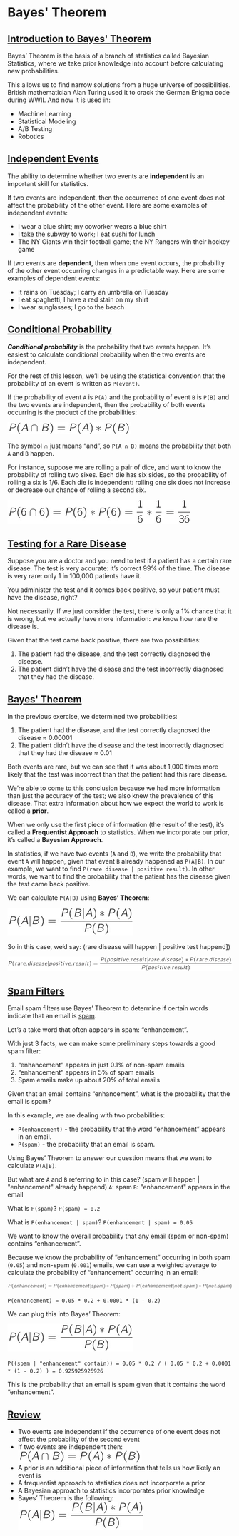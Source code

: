 # Bayes' Theorem

## [Introduction to Bayes' Theorem](https://www.codecademy.com/paths/machine-learning/tracks/advanced-supervised-learning-skill-path/modules/naive-bayes-classifier-skill-path/lessons/bayes-theorem/exercises/intro)

Bayes’ Theorem is the basis of a branch of statistics called Bayesian Statistics, where we take prior knowledge into account before calculating new probabilities.

This allows us to find narrow solutions from a huge universe of possibilities.
British mathematician Alan Turing used it to crack the German Enigma code during WWII.
And now it is used in:
* Machine Learning
* Statistical Modeling
* A/B Testing
* Robotics

## [Independent Events](https://www.codecademy.com/paths/machine-learning/tracks/advanced-supervised-learning-skill-path/modules/naive-bayes-classifier-skill-path/lessons/bayes-theorem/exercises/independence)

The ability to determine whether two events are **independent** is an important skill for statistics.

If two events are independent, then the occurrence of one event does not affect the probability of the other event.
Here are some examples of independent events:
* I wear a blue shirt; my coworker wears a blue shirt
* I take the subway to work; I eat sushi for lunch
* The NY Giants win their football game; the NY Rangers win their hockey game

If two events are **dependent**, then when one event occurs, the probability of the other event occurring changes in a predictable way.
Here are some examples of dependent events:
* It rains on Tuesday; I carry an umbrella on Tuesday
* I eat spaghetti; I have a red stain on my shirt
* I wear sunglasses; I go to the beach

## [Conditional Probability](https://www.codecademy.com/paths/machine-learning/tracks/advanced-supervised-learning-skill-path/modules/naive-bayes-classifier-skill-path/lessons/bayes-theorem/exercises/conditional-probability)

***Conditional probability*** is the probability that two events happen. 
It’s easiest to calculate conditional probability when the two events are independent.

For the rest of this lesson, we’ll be using the statistical convention that the probability of an event is written as `P(event)`.

If the probability of event `A` is `P(A)` and the probability of event `B` is `P(B)` and the two events are independent, then the probability of both events occurring is the product of the probabilities:

![probability of independent event A - B](images/independent_probability_A_B.jpg)

The symbol ∩ just means “and”, so `P(A ∩ B)` means the probability that both `A` and `B` happen.

For instance, suppose we are rolling a pair of dice, and want to know the probability of rolling two sixes.
Each die has six sides, so the probability of rolling a six is 1/6.
Each die is independent: rolling one six does not increase or decrease our chance of rolling a second six. 

![probability of pair of dice](images/probability_pair_of_dice.jpg)

## [Testing for a Rare Disease](https://www.codecademy.com/paths/machine-learning/tracks/advanced-supervised-learning-skill-path/modules/naive-bayes-classifier-skill-path/lessons/bayes-theorem/exercises/bayes-theorem-i)

Suppose you are a doctor and you need to test if a patient has a certain rare disease.
The test is very accurate: it’s correct 99% of the time. The disease is very rare: only 1 in 100,000 patients have it.

You administer the test and it comes back positive, so your patient must have the disease, right?

Not necessarily. 
If we just consider the test, there is only a 1% chance that it is wrong, but we actually have more information: we know how rare the disease is.

Given that the test came back positive, there are two possibilities:
1. The patient had the disease, and the test correctly diagnosed the disease.
2. The patient didn’t have the disease and the test incorrectly diagnosed that they had the disease.

## [Bayes' Theorem](https://www.codecademy.com/paths/machine-learning/tracks/advanced-supervised-learning-skill-path/modules/naive-bayes-classifier-skill-path/lessons/bayes-theorem/exercises/bayes-theorem-ii)

In the previous exercise, we determined two probabilities:
1. The patient had the disease, and the test correctly diagnosed the disease ≈ 0.00001
2. The patient didn’t have the disease and the test incorrectly diagnosed that they had the disease ≈ 0.01

Both events are rare, but we can see that it was about 1,000 times more likely that the test was incorrect than that the patient had this rare disease.

We’re able to come to this conclusion because we had more information than just the accuracy of the test; we also knew the prevalence of this disease. 
That extra information about how we expect the world to work is called a **prior**.

When we only use the first piece of information (the result of the test), it’s called a **Frequentist Approach** to statistics. 
When we incorporate our prior, it’s called a **Bayesian Approach**.

In statistics, if we have two events (`A` and `B`), we write the probability that event `A` will happen, given that event `B` already happened as `P(A|B)`. 
In our example, we want to find `P(rare disease | positive result)`. 
In other words, we want to find the probability that the patient has the disease given the test came back positive.

We can calculate `P(A|B)` using **Bayes’ Theorem**:

![event A will happen, event B already happend](images/a_will_happen_b_happend.jpg)

So in this case, we’d say: (rare disease will happen | positive test happend])

![rare disease will happen positive test happend](images/rare_disease_will_happen_positive_test_happend.jpg)

## [Spam Filters](https://www.codecademy.com/paths/machine-learning/tracks/advanced-supervised-learning-skill-path/modules/naive-bayes-classifier-skill-path/lessons/bayes-theorem/exercises/bayes-theorem-iii)

Email spam filters use Bayes’ Theorem to determine if certain words indicate that an email is [spam](https://en.wikipedia.org/wiki/Email_spam).

Let’s a take word that often appears in spam: “enhancement”.

With just 3 facts, we can make some preliminary steps towards a good spam filter:
1. “enhancement” appears in just 0.1% of non-spam emails
2. “enhancement” appears in 5% of spam emails
3. Spam emails make up about 20% of total emails

Given that an email contains “enhancement”, what is the probability that the email is spam?

In this example, we are dealing with two probabilities:
* `P(enhancement)` - the probability that the word “enhancement” appears in an email.
* `P(spam)` - the probability that an email is spam.

Using Bayes’ Theorem to answer our question means that we want to calculate `P(A|B)`.

But what are `A` and `B` referring to in this case?
(spam will happen | "enhancement" already happend)
`A`: spam
`B`: "enhancement" appears in the email

What is `P(spam)`? `P(spam) = 0.2`

What is `P(enhancement | spam)`? `P(enhancement | spam) = 0.05`

We want to know the overall probability that any email (spam or non-spam) contains “enhancement”.

Because we know the probability of “enhancement” occurring in both spam (`0.05`) and non-spam (`0.001`) emails, we can use a weighted average to calculate the probability of “enhancement” occurring in an email:

![probability of email contain enhancement](images/email_contain_enhancement.jpg)

`P(enhancement) = 0.05 * 0.2 + 0.0001 * (1 - 0.2)` 

We can plug this into Bayes’ Theorem:

![event A will happen, event B already happend](images/a_will_happen_b_happend.jpg)

`P((spam | "enhancement" contain)) = 0.05 * 0.2 / ( 0.05 * 0.2 + 0.0001 * (1 - 0.2) ) = 0.925925925926`

This is the probability that an email is spam given that it contains the word “enhancement”.

## [Review](https://www.codecademy.com/paths/machine-learning/tracks/advanced-supervised-learning-skill-path/modules/naive-bayes-classifier-skill-path/lessons/bayes-theorem/exercises/review)

* Two events are independent if the occurrence of one event does not affect the probability of the second event
* If two events are independent then:  
![probability of independent event A - B](images/independent_probability_A_B.jpg)  
* A prior is an additional piece of information that tells us how likely an event is
* A frequentist approach to statistics does not incorporate a prior
* A Bayesian approach to statistics incorporates prior knowledge
* Bayes’ Theorem is the following:  
![event A will happen, event B already happend](images/a_will_happen_b_happend.jpg)  
